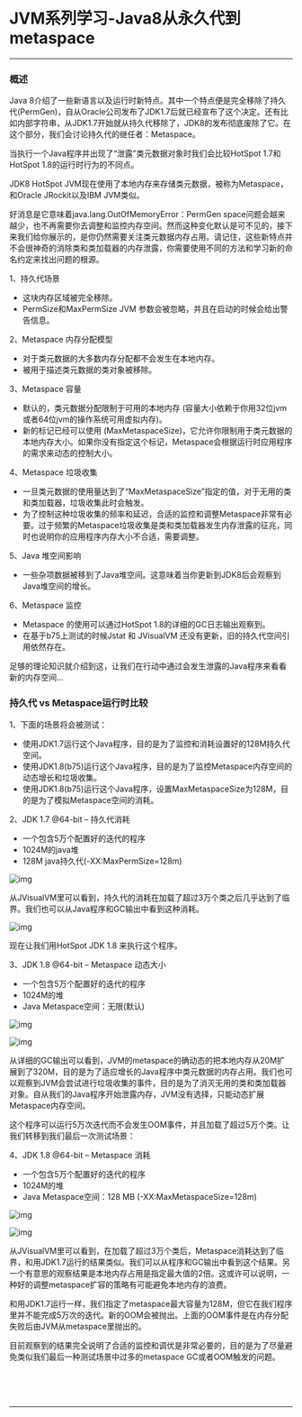 # JVM系列学习-Java8从永久代到metaspace

---

### 概述

Java 8介绍了一些新语言以及运行时新特点。其中一个特点便是完全移除了持久代(PermGen)，自从Oracle公司发布了JDK1.7后就已经宣布了这个决定。还有比如内部字符串，从JDK1.7开始就从持久代移除了，JDK8的发布彻底废除了它。在这个部分，我们会讨论持久代的继任者：Metaspace。

当执行一个Java程序并出现了“泄露”类元数据对象时我们会比较HotSpot 1.7和HotSpot 1.8的运行时行为的不同点。

JDK8 HotSpot JVM现在使用了本地内存来存储类元数据，被称为Metaspace，和Oracle JRockit以及IBM JVM类似。

好消息是它意味着java.lang.OutOfMemoryError：PermGen space问题会越来越少，也不再需要你去调整和监控内存空间。然而这种变化默认是可不见的，接下来我们给你展示的，是你仍然需要关注类元数据内存占用。请记住，这些新特点并不会很神奇的消除类和类加载器的内存泄露，你需要使用不同的方法和学习新的命名约定来找出问题的根源。

1、持久代场景

* 这块内存区域被完全移除。 
* PermSize和MaxPermSize JVM 参数会被忽略，并且在启动的时候会给出警告信息。

2、Metaspace 内存分配模型 

* 对于类元数据的大多数内存分配都不会发生在本地内存。 
* 被用于描述类元数据的类对象被移除。

3、Metaspace 容量 

* 默认的，类元数据分配限制于可用的本地内存 (容量大小依赖于你用32位jvm或者64位jvm的操作系统可用虚拟内存)。 
* 新的标记已经可以使用 (MaxMetaspaceSize)，它允许你限制用于类元数据的本地内存大小。如果你没有指定这个标记，Metaspace会根据运行时应用程序的需求来动态的控制大小。

4、Metaspace 垃圾收集 

* 一旦类元数据的使用量达到了“MaxMetaspaceSize”指定的值，对于无用的类和类加载器，垃圾收集此时会触发。 
* 为了控制这种垃圾收集的频率和延迟，合适的监控和调整Metaspace非常有必要。过于频繁的Metaspace垃圾收集是类和类加载器发生内存泄露的征兆，同时也说明你的应用程序内存大小不合适，需要调整。

5、Java 堆空间影响 

* 一些杂项数据被移到了Java堆空间。这意味着当你更新到JDK8后会观察到Java堆空间的增长。

6、Metaspace 监控 

* Metaspace 的使用可以通过HotSpot 1.8的详细的GC日志输出观察到。 
* 在基于b75上测试的时候Jstat 和 JVisualVM 还没有更新，旧的持久代空间引用依然存在。

足够的理论知识就介绍到这，让我们在行动中通过会发生泄露的Java程序来看看新的内存空间…

### 持久代 vs Metaspace运行时比较

1、下面的场景将会被测试：

* 使用JDK1.7运行这个Java程序，目的是为了监控和消耗设置好的128M持久代空间。 
* 使用JDK1.8(b75)运行这个Java程序，目的是为了监控Metaspace内存空间的动态增长和垃圾收集。 
* 使用JDK1.8(b75)运行这个Java程序，设置MaxMetaspaceSize为128M，目的是为了模拟Metaspace空间的消耗。

2、JDK 1.7 @64-bit – 持久代消耗 

* 一个包含5万个配置好的迭代的程序 
* 1024M的java堆 
* 128M java持久代(-XX:MaxPermSize=128m) 

![img](images/1613864235250.webp)

从JVisualVM里可以看到，持久代的消耗在加载了超过3万个类之后几乎达到了临界。我们也可以从Java程序和GC输出中看到这种消耗。

![img](images/1613864235251.webp)

现在让我们用HotSpot JDK 1.8 来执行这个程序。

3、JDK 1.8 @64-bit – Metaspace 动态大小 

* 一个包含5万个配置好的迭代的程序 
* 1024M的堆 
* Java Metaspace空间：无限(默认) 

![img](images/1613864235252.png)

![img](images/1613864235253.webp)

从详细的GC输出可以看到，JVM的metaspace的确动态的把本地内存从20M扩展到了320M，目的是为了适应增长的Java程序中类元数据的内存占用。我们也可以观察到JVM会尝试进行垃圾收集的事件，目的是为了消灭无用的类和类加载器对象。自从我们的Java程序开始泄露内存，JVM没有选择，只能动态扩展Metaspace内存空间。

这个程序可以运行5万次迭代而不会发生OOM事件，并且加载了超过5万个类。让我们转移到我们最后一次测试场景：

4、JDK 1.8 @64-bit – Metaspace 消耗 

* 一个包含5万个配置好的迭代的程序 
* 1024M的堆 
* Java Metaspace空间：128 MB (-XX:MaxMetaspaceSize=128m) 

![img](images/1613864235254.webp)

![img](images/1613864235255.webp)

从JVisualVM里可以看到，在加载了超过3万个类后，Metaspace消耗达到了临界，和用JDK1.7运行的结果类似。我们可以从程序和GC输出中看到这个结果。另一个有意思的观察结果是本地内存占用是指定最大值的2倍。这或许可以说明，一种好的调整metaspace扩容的策略有可能避免本地内存的浪费。

和用JDK1.7运行一样，我们指定了metaspace最大容量为128M，但它在我们程序里并不能完成5万次的迭代。新的OOM会被抛出。上面的OOM事件是在内存分配失败后由JVM从metaspace里抛出的。

目前观察到的结果完全说明了合适的监控和调优是非常必要的，目的是为了尽量避免类似我们最后一种测试场景中过多的metaspace GC或者OOM触发的问题。



<br/><br/><br/>

---

